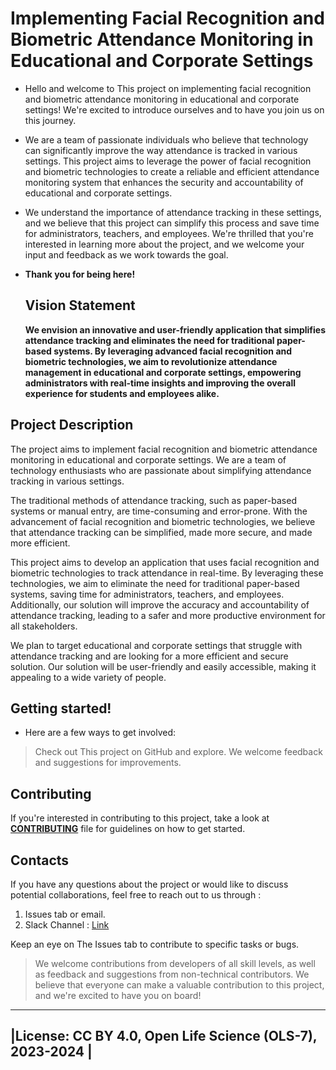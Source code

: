 # Implementing Facial Recognition and Biometric Attendance Monitoring in Educational and Corporate Settings
- Hello and welcome to This project on implementing facial recognition and biometric attendance monitoring in educational and    corporate settings! We're excited to introduce ourselves and to have you join us on this journey.

- We are a team of passionate individuals who believe that technology can significantly improve the way attendance is tracked in various settings. This project aims to leverage the power of facial recognition and biometric technologies to create a reliable and efficient attendance monitoring system that enhances the security and accountability of educational and corporate settings.

- We understand the importance of attendance tracking in these settings, and we believe that this project can simplify this process and save time for administrators, teachers, and employees. We're thrilled that you're interested in learning more about the project, and we welcome your input and feedback as we work towards the goal. 
- **Thank you for being here!**

  ## Vision Statement
  **We envision an innovative and user-friendly application that simplifies attendance tracking and eliminates the need for traditional paper-based systems. By leveraging advanced facial recognition and biometric technologies, we aim to revolutionize attendance management in educational and corporate settings, empowering administrators with real-time insights and improving the overall experience for students and employees alike.**
  
## Project Description 
The project aims to implement facial recognition and biometric attendance monitoring in educational and corporate settings. We are a team of technology enthusiasts who are passionate about simplifying attendance tracking in various settings.

The traditional methods of attendance tracking, such as paper-based systems or manual entry, are time-consuming and error-prone. With the advancement of facial recognition and biometric technologies, we believe that attendance tracking can be simplified, made more secure, and made more efficient.

This project aims to develop an application that uses facial recognition and biometric technologies to track attendance in real-time. By leveraging these technologies, we aim to eliminate the need for traditional paper-based systems, saving time for administrators, teachers, and employees. Additionally, our solution will improve the accuracy and accountability of attendance tracking, leading to a safer and more productive environment for all stakeholders.

We plan to target educational and corporate settings that struggle with attendance tracking and are looking for a more efficient and secure solution. Our solution will be user-friendly and easily accessible, making it appealing to a wide variety of people.

## Getting started!
- Here are a few ways to get involved:

> Check out This project on GitHub and explore. 
> We welcome feedback and suggestions for improvements.
## Contributing 
If you're interested in contributing to this project, take a look at [**CONTRIBUTING**](https://github.com/richarddushime/Implementing-Facial-Recognition-and-Biometric-Attendance-Monitoring-in-Educational-and-Corporate-Set/blob/main/CONTRIBUTING.md) file for guidelines on how to get started.

## Contacts
If you have any questions about the  project or would like to discuss potential collaborations, 
feel free to reach out to us through : 
1. Issues tab or email.
2. Slack Channel : [Link](https://join.slack.com/t/frbattendance-blf3887/shared_invite/zt-1slkes9t2-yN_f8rsVxJ5xXseT~ZptLg)

Keep an eye on The Issues tab to contribute to specific tasks or bugs.

> We welcome contributions from developers of all skill levels, as well as feedback and suggestions from non-technical contributors. We believe that everyone can make a valuable contribution to this project, and we're excited to have you on board!

-----------------------------------------------------------
|License: CC BY 4.0, Open Life Science (OLS-7), 2023-2024 |
-----------------------------------------------------------
